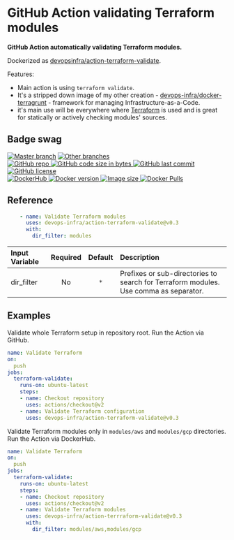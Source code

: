 # GitHub Action validating Terraform modules

**GitHub Action automatically validating Terraform modules.**

Dockerized as [devopsinfra/action-terraform-validate](https://hub.docker.com/repository/docker/devopsinfra/action-terraform-validate).

Features:
* Main action is using `terraform validate`.
* It's a stripped down image of my other creation - [devops-infra/docker-terragrunt](https://github.com/devops-infra/docker-terragrunt) - framework for managing Infrastructure-as-a-Code.
* it's main use will be everywhere where [Terraform](https://github.com/hashicorp/terraform) is used and is great for statically or actively checking modules' sources.


## Badge swag
[![Master branch](https://github.com/devops-infra/action-terraform-validate/workflows/Master%20branch/badge.svg)](https://github.com/devops-infra/action-terraform-validate/actions?query=workflow%3A%22Master+branch%22)
[![Other branches](https://github.com/devops-infra/action-terraform-validate/workflows/Other%20branches/badge.svg)](https://github.com/devops-infra/action-terraform-validate/actions?query=workflow%3A%22Other+branches%22)
<br>
[
![GitHub repo](https://img.shields.io/badge/GitHub-devops--infra%2Faction--terraform--validate-blueviolet.svg?style=plastic&logo=github)
![GitHub code size in bytes](https://img.shields.io/github/languages/code-size/devops-infra/action-terraform-validate?color=blueviolet&label=Code%20size&style=plastic&logo=github)
![GitHub last commit](https://img.shields.io/github/last-commit/devops-infra/action-terraform-validate?color=blueviolet&logo=github&style=plastic&label=Last%20commit)
![GitHub license](https://img.shields.io/github/license/devops-infra/action-terraform-validate?color=blueviolet&logo=github&style=plastic&label=License)
](https://github.com/devops-infra/action-terraform-validate "shields.io")
<br>
[
![DockerHub](https://img.shields.io/badge/DockerHub-devopsinfra%2Faction--terraform--validate-blue.svg?style=plastic&logo=docker)
![Docker version](https://img.shields.io/docker/v/devopsinfra/action-terraform-validate?color=blue&label=Version&logo=docker&style=plastic)
![Image size](https://img.shields.io/docker/image-size/devopsinfra/action-terraform-validate/latest?label=Image%20size&style=plastic&logo=docker)
![Docker Pulls](https://img.shields.io/docker/pulls/devopsinfra/action-terraform-validate?color=blue&label=Pulls&logo=docker&style=plastic)
](https://hub.docker.com/r/devopsinfra/action-terraform-validate "shields.io")


## Reference

```yaml
    - name: Validate Terraform modules
      uses: devops-infra/action-terraform-validate@v0.3
      with:
        dir_filter: modules
```

Input Variable | Required | Default |Description
:--- | :---: | :---: | :---
dir_filter | No | `*` | Prefixes or sub-directories to search for Terraform modules. Use comma as separator.

## Examples

Validate whole Terraform setup in repository root. Run the Action via GitHub.
```yaml
name: Validate Terraform
on:
  push
jobs:
  terraform-validate:
    runs-on: ubuntu-latest
    steps:
    - name: Checkout repository
      uses: actions/checkout@v2
    - name: Validate Terraform configuration
      uses: devops-infra/action-terraform-validate@v0.3
```

Validate Terraform modules only in `modules/aws` and `modules/gcp` directories. Run the Action via DockerHub.
```yaml
name: Validate Terraform
on:
  push
jobs:
  terraform-validate:
    runs-on: ubuntu-latest
    steps:
    - name: Checkout repository
      uses: actions/checkout@v2
    - name: Validate Terraform modules
      uses: devops-infra/action-terrraform-validate@v0.3
      with:
        dir_filter: modules/aws,modules/gcp
```
